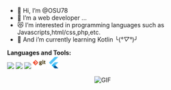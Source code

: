 - 👋 Hi, I’m @OSU78 
- 👀 I’m a web developer ...
- 😻 I’m interested in programming languages such as Javascripts,html/css,php,etc.
- 🌱 And i’m currently learning Kotlin ╰(*°▽°*)╯

**Languages and Tools:**  
<code><img height="30" src="https://devclub.fr/static/media/icon.4e0c97009b885bfa75c5412262a46f5f.svg"></code>
<code><img height="30" src="https://devclub.fr/static/media/icon.8d9549db1a0f5d73a35aa5dab48a09f9.svg"></code>
<code><img height="30" src="https://devclub.fr/static/media/icon.4c1b5332c1b1057928f6f06cf972c91c.svg"></code>
<code><img height="30" src="https://raw.githubusercontent.com/github/explore/5c058a388828bb5fde0bcafd4bc867b5bb3f26f3/topics/git/git.png"></code>
<code><img height="30" src="https://raw.githubusercontent.com/github/explore/80688e429a7d4ef2fca1e82350fe8e3517d3494d/topics/flutter/flutter.png"></code>

<img align="right" alt="GIF" src="https://media.giphy.com/media/Y4bzv6DYbYzy8jDnoW/giphy.gif" width="300px" />

